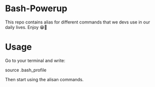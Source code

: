 # Bash-Powerup
This repo contains alias for different commands that we devs use in our daily lives. Enjoy 😁🤙

# Usage
Go to your terminal and write:

source .bash_profile

Then start using the alisan commands.
